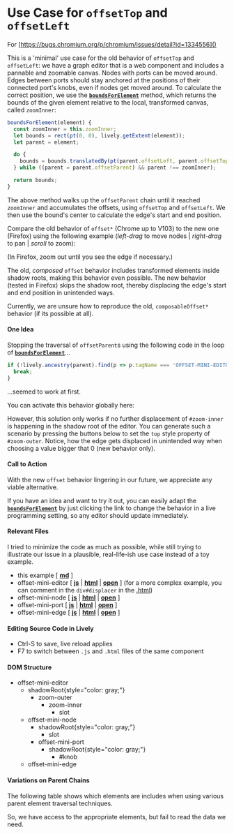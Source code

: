 # Use Case for `offsetTop` and  `offsetLeft`

For [https://bugs.chromium.org/p/chromium/issues/detail?id=1334556]()

This is a 'minimal' use case for the old behavior of `offsetTop` and  `offsetLeft`: we have a graph editor that is a web component and includes a pannable and zoomable canvas. Nodes with ports can be moved around. Edges between ports should stay anchored at the positions of their connected port's knobs, even if nodes get moved around. To calculate the correct position, we use the [**`boundsForElement`**](edit://templates/offset-mini-editor.js#boundsForElement) method, which returns the bounds of the given element relative to the local, transformed canvas, called `zoomInner`:

```javascript
boundsForElement(element) {
  const zoomInner = this.zoomInner;
  let bounds = rect(pt(0, 0), lively.getExtent(element));
  let parent = element;

  do {
    bounds = bounds.translatedBy(pt(parent.offsetLeft, parent.offsetTop));
  } while ((parent = parent.offsetParent) && parent !== zoomInner);

  return bounds;
}
```

The above method walks up the `offsetParent` chain until it reached `zoomInner` and accumulates the offsets, using `offsetTop` and `offsetLeft`. We then use the bound's center to calculate the edge's start and end position.

Compare the old behavior of `offset*` (Chrome up to V103) to the new one (Firefox) using the following example (*left-drag* to move nodes | *right-drag* to pan | *scroll* to zoom):

<script>
let editor;
(<offset-mini-editor id='offset-editor' />)
  .then(async e => (editor = e, await e.livelyExample(), e))
  .then(e => <div style='width: 500px; height: 400px; border: 1px solid gray;'>
      <div style='position: absolute; width: 500px; height: 400px; overflow: hidden;'>
        {e}
      </div>
    </div>
    );
</script>

(In Firefox, zoom out until you see the edge if necessary.)

The old, *composed* `offset` behavior includes transformed elements inside shadow roots, making this behavior even possible. The new behavior (tested in Firefox) skips the shadow root, thereby displacing the edge's start and end position in unintended ways.

Currently, we are unsure how to reproduce the old, `composableOffset*` behavior (if its possible at all).

#### One Idea

Stopping the traversal of `offsetParent`s using the following code in the loop of  [**`boundsForElement`**](edit://templates/offset-mini-editor.js#boundsForElement)...

```javascript
if (!lively.ancestry(parent).find(p => p.tagName === 'OFFSET-MINI-EDITOR')) {
  break;
}
```

...seemed to work at first.

You can activate this behavior globally here:

<script>
lively.sleepUntil(() => editor, 15000, 100).then(async editor => {
  return <div>
    <button click={() => {
      self.breakOnEditor = true
      editor.rerenderEdges()
    }}>break on editor</button>
    <button click={() => {
      self.breakOnEditor = false
      editor.rerenderEdges()
    }}>disable</button>
  </div>
})
</script>


However, this solution only works if no further displacement of `#zoom-inner` is happening in the shadow root of the editor. You can generate such a scenario by pressing the buttons below to set the `top` style property of `#zoom-outer`. Notice, how the edge gets displaced in unintended way when choosing a value bigger that 0 (new behavior only).

<script>
lively.sleepUntil(() => editor, 15000, 100).then(async editor => {
  
  return <div>{lively.elementPrinter.tagName.id.classes(editor.zoomOuter)}.style top: {...[0, 20, 50].map(n => <button click={() => {
      editor.style.setProperty('--outer-top', n + 'px')
      editor.rerenderEdges()
    }}>{n}px</button>
  )}</div>
})
</script>

<script>
<button click={() => {
  [...editor.querySelectorAll('offset-mini-port')].map(port => port.knob).forEach(knob => editor.showRect(editor.boundsForElement(knob)))
}}>Highlight knob bounds</button>
</script>

#### Call to Action

With the new `offset` behavior lingering in our future, we appreciate any viable alternative.

If you have an idea and want to try it out, you can easily adapt the [**`boundsForElement`**](edit://templates/offset-mini-editor.js#boundsForElement) by just clicking the link to change the behavior in a live programming setting, so any editor should update immediately.

#### Relevant Files

I tried to minimize the code as much as possible, while still trying to illustrate our issue in a plausible, real-life-ish use case instead of a toy example.

- this example
[ [**md**](edit://demos/offset/offset-left-top.md) ]
- offset-mini-editor
[ [**js**](edit://templates/offset-mini-editor.js) | [**html**](edit://templates/offset-mini-editor.html) | [**open**](open://offset-mini-editor) ] (for a more complex example, you can comment in the `div#displacer` in the [.html](edit://templates/offset-mini-editor.html))
- offset-mini-node
[ [**js**](edit://templates/offset-mini-node.js) | [**html**](edit://templates/offset-mini-node.html) | [**open**](open://offset-mini-node) ]
- offset-mini-port
[ [**js**](edit://templates/offset-mini-port.js) | [**html**](edit://templates/offset-mini-port.html) | [**open**](open://offset-mini-port) ]
- offset-mini-edge
[ [**js**](edit://templates/offset-mini-edge.js) | [**html**](edit://templates/offset-mini-edge.html) | [**open**](open://offset-mini-edge) ]

#### Editing Source Code in Lively

- Ctrl-S to save, live reload applies
- F7 to switch between `.js` and `.html` files of the same component

#### DOM Structure

- offset-mini-editor
  - shadowRoot{style="color: gray;"}
    - zoom-outer
      - zoom-inner
        - slot
  - offset-mini-node
    - shadowRoot{style="color: gray;"}
      - slot
    - offset-mini-port
      - shadowRoot{style="color: gray;"}
        - \#knob
  - offset-mini-edge

#### Variations on Parent Chains

The following table shows which elements are includes when using various parent element traversal techniques.

<script>
import TopologicalSort from 'demos/offset/topological-sort.js';

function flatTreeParent(element) {
  if (element.assignedSlot) {
    return element.assignedSlot;
  }
  if (element.parentNode instanceof ShadowRoot) {
    return element.parentNode.host;
  }
  return element.parentNode;
}

function iterateParents(element, accessor) {
  let parent = element;
  const parents = []
  do {
    parents.push(parent)
  } while (parent = accessor(parent));

  return parents;
}

lively.sleepUntil(() => editor, 15000, 100).then(async editor => {
    const port = await lively.waitOnQuerySelector(editor, 'offset-mini-port')
    
    // important for offsetParent
    await lively.sleepUntil(() => {
    const flatTree = iterateParents(port, flatTreeParent);
      return flatTree.includes(document) && flatTree.find(p => p.localName === 'lively-markdown')
    }, 15000, 100);

    const knob = port.knob

    const parentLists = [
      {
        name: 'offsetParent chain',
        list: iterateParents(knob, e => e.offsetParent)
      },
      {
        name: 'flatTree chain',
        list: iterateParents(knob, flatTreeParent)
      },
      {
        name: 'custom events (lively.ancestry)',
        list: lively.ancestry(knob)
      },
      {
        name: 'lively.allParents',
        list: lively.allParents(knob)
      },
      {
        name: 'lively.allParents(..., deep)',
        list: lively.allParents(knob, undefined, true)
      }
    ];
    const allElements = parentLists.flatMap(p => p.list).uniq();

    const sortOp = new TopologicalSort(new Map());
    allElements.forEach(e => sortOp.addNode(e, e));
    parentLists.forEach(pl => pl.list.reduce((e1, e2) => (sortOp.addEdge(e1, e2), e2)));
    const sortedElements = [...sortOp.sort().keys()];

    return <table>
      <thead>
        <td></td>
        {...parentLists.map(pl => <td style='writing-mode: vertical-lr;'>{pl.name}</td>)}
        <td style='writing-mode: vertical-lr;'>offsetLeft</td>
        <td style='writing-mode: vertical-lr;'>offsetTop</td>
      </thead>
      {...sortedElements.map(e => {
        return <tr>
          <td>{lively.elementPrinter.tagName.id.classes(e)}</td>
          {...parentLists.map(pl => {
            const isIncluded = pl.list.includes(e);
            const color = 'color: ' + (isIncluded ? 'green' : 'red')
            const text = isIncluded ? 'yes' : 'no'
            return <td><span style={color}>{text}</span></td>
          })}
          <td>{e.offsetLeft}</td>
          <td>{e.offsetTop}</td>
        </tr>
      })}
    </table>
  })
</script>

So, we have access to the appropriate elements, but fail to read the data we need.
